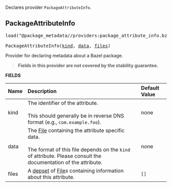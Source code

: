 <!-- Generated with Stardoc: http://skydoc.bazel.build -->

Declares provider `PackageAttributeInfo`.

<a id="PackageAttributeInfo"></a>

## PackageAttributeInfo

<pre>
load("@package_metadata//providers:package_attribute_info.bzl", "PackageAttributeInfo")

PackageAttributeInfo(<a href="#PackageAttributeInfo-kind">kind</a>, <a href="#PackageAttributeInfo-data">data</a>, <a href="#PackageAttributeInfo-files">files</a>)
</pre>

Provider for declaring metadata about a Bazel package.

> **Fields in this provider are not covered by the stability guarantee.**

**FIELDS**

| Name  | Description | Default Value |
| :------------- | :------------- | :------------- |
| <a id="PackageAttributeInfo-kind"></a>kind | The identifier of the attribute.<br><br>This should generally be in reverse DNS format (e.g., `com.example.foo`). | none |
| <a id="PackageAttributeInfo-data"></a>data | The [File](https://bazel.build/rules/lib/builtins/File) containing the attribute specific data.<br><br>The format of this file depends on the `kind` of attribute. Please consult the documentation of the attribute. | none |
| <a id="PackageAttributeInfo-files"></a>files | A [depset](https://bazel.build/rules/lib/builtins/depset) of [File](https://bazel.build/rules/lib/builtins/File)s containing information about this attribute. | `[]` |


